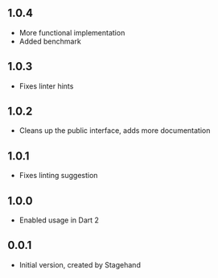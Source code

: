 ## 1.0.4

- More functional implementation
- Added benchmark

## 1.0.3

- Fixes linter hints

## 1.0.2

- Cleans up the public interface, adds more documentation

## 1.0.1

- Fixes linting suggestion

## 1.0.0

- Enabled usage in Dart 2

## 0.0.1

- Initial version, created by Stagehand
